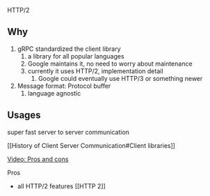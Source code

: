 
HTTP/2

## Why

1. gRPC standardized the client library
	1. a library for all popular languages
	2. Google maintains it, no need to worry about maintenance
	3. currently it uses HTTP/2, implementation detail
		1. Google could eventually use HTTP/3 or something newer
2. Message format: Protocol buffer
	1. language agnostic


## Usages

super fast server to server communication

[[History of Client Server Communication#Client libraries]]


[Video: Pros and cons](https://fullchee-reminders.netlify.app/link/2165)

Pros
* all HTTP/2 features [[HTTP 2]]